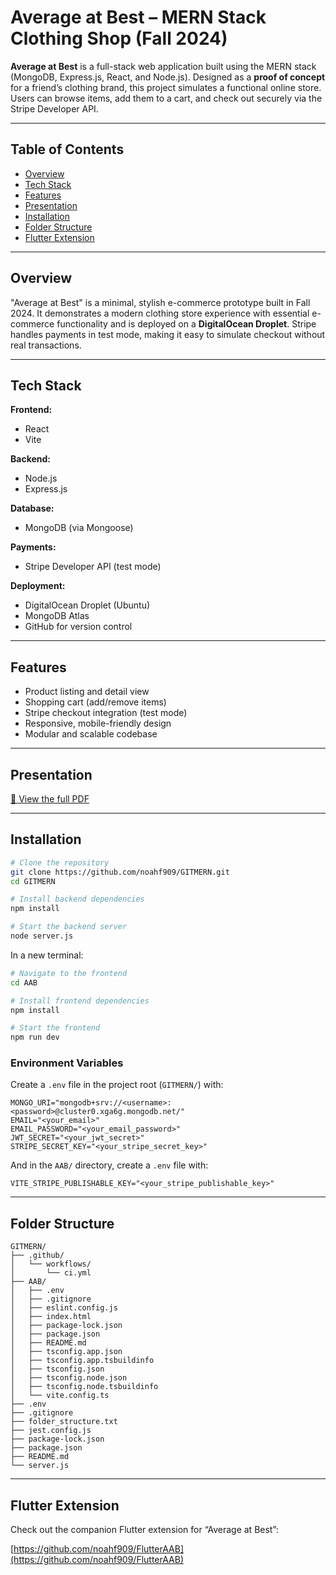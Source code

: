 # Average at Best – MERN Stack Clothing Shop (Fall 2024)

**Average at Best** is a full-stack web application built using the MERN stack (MongoDB, Express.js, React, and Node.js). Designed as a **proof of concept** for a friend’s clothing brand, this project simulates a functional online store. Users can browse items, add them to a cart, and check out securely via the Stripe Developer API.

---

## Table of Contents

- [Overview](#overview)
- [Tech Stack](#tech-stack)
- [Features](#features)
- [Presentation](#presentation)
- [Installation](#installation)
- [Folder Structure](#folder-structure)
- [Flutter Extension](#flutter-extension)

---

## Overview

"Average at Best" is a minimal, stylish e-commerce prototype built in Fall 2024. It demonstrates a modern clothing store experience with essential e-commerce functionality and is deployed on a **DigitalOcean Droplet**. Stripe handles payments in test mode, making it easy to simulate checkout without real transactions.

---

## Tech Stack

**Frontend:**

- React
- Vite

**Backend:**

- Node.js
- Express.js

**Database:**

- MongoDB (via Mongoose)

**Payments:**

- Stripe Developer API (test mode)

**Deployment:**

- DigitalOcean Droplet (Ubuntu)
- MongoDB Atlas
- GitHub for version control

---

## Features

- Product listing and detail view
- Shopping cart (add/remove items)
- Stripe checkout integration (test mode)
- Responsive, mobile-friendly design
- Modular and scalable codebase

---

## Presentation

[📄 View the full PDF](docs/Presentation.pdf)

---

## Installation

```bash
# Clone the repository
git clone https://github.com/noahf909/GITMERN.git
cd GITMERN

# Install backend dependencies
npm install

# Start the backend server
node server.js
```

In a new terminal:

```bash
# Navigate to the frontend
cd AAB

# Install frontend dependencies
npm install

# Start the frontend
npm run dev
```

### Environment Variables

Create a `.env` file in the project root (`GITMERN/`) with:

```env
MONGO_URI="mongodb+srv://<username>:<password>@cluster0.xga6g.mongodb.net/"
EMAIL="<your_email>"
EMAIL_PASSWORD="<your_email_password>"
JWT_SECRET="<your_jwt_secret>"
STRIPE_SECRET_KEY="<your_stripe_secret_key>"
```

And in the `AAB/` directory, create a `.env` file with:

```env
VITE_STRIPE_PUBLISHABLE_KEY="<your_stripe_publishable_key>"
```

---

## Folder Structure

```
GITMERN/
├── .github/
│   └── workflows/
│       └── ci.yml
├── AAB/
│   ├── .env
│   ├── .gitignore
│   ├── eslint.config.js
│   ├── index.html
│   ├── package-lock.json
│   ├── package.json
│   ├── README.md
│   ├── tsconfig.app.json
│   ├── tsconfig.app.tsbuildinfo
│   ├── tsconfig.json
│   ├── tsconfig.node.json
│   ├── tsconfig.node.tsbuildinfo
│   └── vite.config.ts
├── .env
├── .gitignore
├── folder_structure.txt
├── jest.config.js
├── package-lock.json
├── package.json
├── README.md
└── server.js
```

---

## Flutter Extension

Check out the companion Flutter extension for “Average at Best”:

[https://github.com/noahf909/FlutterAAB](https://github.com/noahf909/FlutterAAB)


